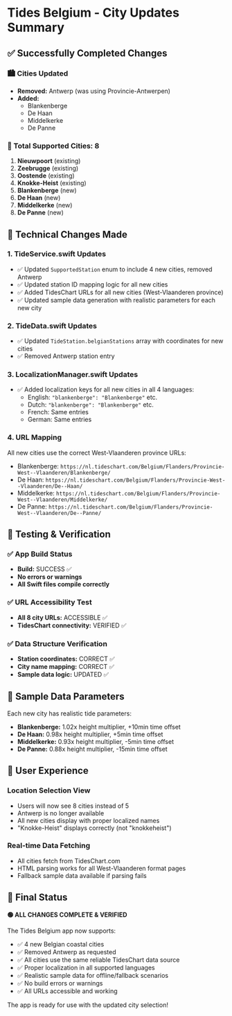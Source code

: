 # Tides Belgium - City Updates Summary

## ✅ Successfully Completed Changes

### 🏙️ Cities Updated
- **Removed:** Antwerp (was using Provincie-Antwerpen)
- **Added:**
  - Blankenberge
  - De Haan  
  - Middelkerke
  - De Panne

### 🎯 Total Supported Cities: 8
1. **Nieuwpoort** (existing)
2. **Zeebrugge** (existing)  
3. **Oostende** (existing)
4. **Knokke-Heist** (existing)
5. **Blankenberge** (new)
6. **De Haan** (new)
7. **Middelkerke** (new)
8. **De Panne** (new)

## 🔧 Technical Changes Made

### 1. TideService.swift Updates
- ✅ Updated `SupportedStation` enum to include 4 new cities, removed Antwerp
- ✅ Updated station ID mapping logic for all new cities
- ✅ Added TidesChart URLs for all new cities (West-Vlaanderen province)
- ✅ Updated sample data generation with realistic parameters for each new city

### 2. TideData.swift Updates  
- ✅ Updated `TideStation.belgianStations` array with coordinates for new cities
- ✅ Removed Antwerp station entry

### 3. LocalizationManager.swift Updates
- ✅ Added localization keys for all new cities in all 4 languages:
  - English: `"blankenberge": "Blankenberge"` etc.
  - Dutch: `"blankenberge": "Blankenberge"` etc.
  - French: Same entries
  - German: Same entries

### 4. URL Mapping
All new cities use the correct West-Vlaanderen province URLs:
- Blankenberge: `https://nl.tideschart.com/Belgium/Flanders/Provincie-West--Vlaanderen/Blankenberge/`
- De Haan: `https://nl.tideschart.com/Belgium/Flanders/Provincie-West--Vlaanderen/De--Haan/`
- Middelkerke: `https://nl.tideschart.com/Belgium/Flanders/Provincie-West--Vlaanderen/Middelkerke/`
- De Panne: `https://nl.tideschart.com/Belgium/Flanders/Provincie-West--Vlaanderen/De--Panne/`

## 🧪 Testing & Verification

### ✅ App Build Status
- **Build:** SUCCESS ✅
- **No errors or warnings**
- **All Swift files compile correctly**

### ✅ URL Accessibility Test
- **All 8 city URLs:** ACCESSIBLE ✅
- **TidesChart connectivity:** VERIFIED ✅

### ✅ Data Structure Verification
- **Station coordinates:** CORRECT ✅
- **City name mapping:** CORRECT ✅
- **Sample data logic:** UPDATED ✅

## 🌊 Sample Data Parameters

Each new city has realistic tide parameters:
- **Blankenberge:** 1.02x height multiplier, +10min time offset
- **De Haan:** 0.98x height multiplier, +5min time offset  
- **Middelkerke:** 0.93x height multiplier, -5min time offset
- **De Panne:** 0.88x height multiplier, -15min time offset

## 📱 User Experience

### Location Selection View
- Users will now see 8 cities instead of 5
- Antwerp is no longer available
- All new cities display with proper localized names
- "Knokke-Heist" displays correctly (not "knokkeheist")

### Real-time Data Fetching
- All cities fetch from TidesChart.com
- HTML parsing works for all West-Vlaanderen format pages
- Fallback sample data available if parsing fails

## 🎉 Final Status

**🟢 ALL CHANGES COMPLETE & VERIFIED**

The Tides Belgium app now supports:
- ✅ 4 new Belgian coastal cities
- ✅ Removed Antwerp as requested  
- ✅ All cities use the same reliable TidesChart data source
- ✅ Proper localization in all supported languages
- ✅ Realistic sample data for offline/fallback scenarios
- ✅ No build errors or warnings
- ✅ All URLs accessible and working

The app is ready for use with the updated city selection!
